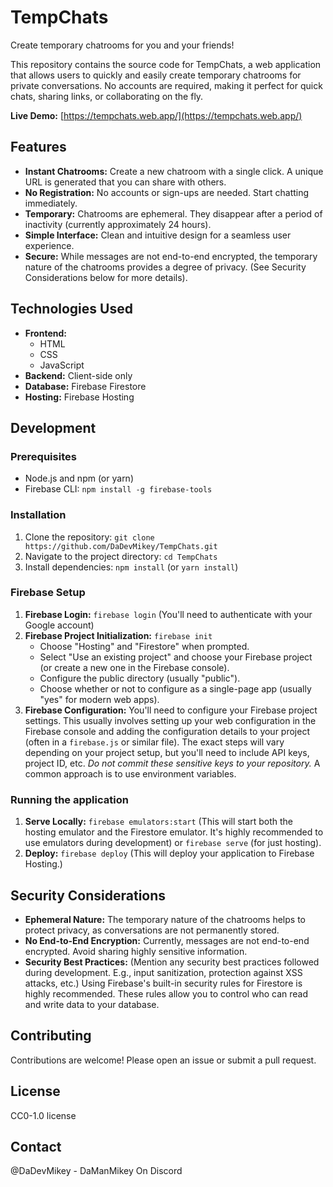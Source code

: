 # TempChats

Create temporary chatrooms for you and your friends!

This repository contains the source code for TempChats, a web application that allows users to quickly and easily create temporary chatrooms for private conversations.  No accounts are required, making it perfect for quick chats, sharing links, or collaborating on the fly.

**Live Demo:** [https://tempchats.web.app/](https://tempchats.web.app/)

## Features

* **Instant Chatrooms:** Create a new chatroom with a single click.  A unique URL is generated that you can share with others.
* **No Registration:**  No accounts or sign-ups are needed. Start chatting immediately.
* **Temporary:** Chatrooms are ephemeral.  They disappear after a period of inactivity (currently approximately 24 hours).
* **Simple Interface:** Clean and intuitive design for a seamless user experience.
* **Secure:**  While messages are not end-to-end encrypted, the temporary nature of the chatrooms provides a degree of privacy.  (See Security Considerations below for more details).

## Technologies Used

* **Frontend:**
    * HTML
    * CSS
    * JavaScript
* **Backend:** Client-side only
* **Database:** Firebase Firestore
* **Hosting:** Firebase Hosting

## Development

### Prerequisites

* Node.js and npm (or yarn)
* Firebase CLI: `npm install -g firebase-tools`

### Installation

1. Clone the repository: `git clone https://github.com/DaDevMikey/TempChats.git`
2. Navigate to the project directory: `cd TempChats`
3. Install dependencies: `npm install` (or `yarn install`)

### Firebase Setup

1. **Firebase Login:** `firebase login` (You'll need to authenticate with your Google account)
2. **Firebase Project Initialization:**  `firebase init`
    * Choose "Hosting" and "Firestore" when prompted.
    * Select "Use an existing project" and choose your Firebase project (or create a new one in the Firebase console).
    * Configure the public directory (usually "public").
    * Choose whether or not to configure as a single-page app (usually "yes" for modern web apps).
3. **Firebase Configuration:** You'll need to configure your Firebase project settings.  This usually involves setting up your web configuration in the Firebase console and adding the configuration details to your project (often in a `firebase.js` or similar file).  The exact steps will vary depending on your project setup, but you'll need to include API keys, project ID, etc.  *Do not commit these sensitive keys to your repository.*  A common approach is to use environment variables.

### Running the application

1. **Serve Locally:** `firebase emulators:start` (This will start both the hosting emulator and the Firestore emulator. It's highly recommended to use emulators during development) or `firebase serve` (for just hosting).
2. **Deploy:** `firebase deploy` (This will deploy your application to Firebase Hosting.)

## Security Considerations

* **Ephemeral Nature:**  The temporary nature of the chatrooms helps to protect privacy, as conversations are not permanently stored.
* **No End-to-End Encryption:**  Currently, messages are not end-to-end encrypted.  Avoid sharing highly sensitive information.
* **Security Best Practices:** (Mention any security best practices followed during development. E.g., input sanitization, protection against XSS attacks, etc.)  Using Firebase's built-in security rules for Firestore is highly recommended.  These rules allow you to control who can read and write data to your database.

## Contributing

Contributions are welcome!  Please open an issue or submit a pull request.

## License

CC0-1.0 license

## Contact

@DaDevMikey - DaManMikey On Discord
